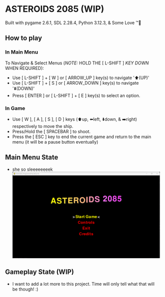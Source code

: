# ASTEROIDS 2085 (WIP)

Built with pygame 2.6.1, SDL 2.28.4, Python 3.12.3, &amp; Some Love ™️💯

## How to play

### In Main Menu

To Navigate &amp; Select Menus (*NOTE:* HOLD THE [ L-SHIFT ] *KEY DOWN* WHEN REQUIRED):
- Use [ L-SHIFT ] + [ W ] or [ ARROW_UP ] key(s) to navigate '⬆️(UP)'
- Use [ L-SHIFT ] + [ S ] or [ ARROW_DOWN ] key(s) to navigate '⬇️(DOWN)'
- Press [ ENTER ] or [ L-SHIFT ] + [ E ] key(s) to select an option.

### In Game

* Use [ W ], [ A ], [ S ], [ D ] keys (⬆️up, ⬅️left, ⬇️down, &amp; ➡️right) respectively to move the ship.
* Press/Hold the [ SPACEBAR ] to shoot.
* Press the [ ESC ] key to end the current game and return to the main menu (it will be a pause button eventually)

## Main Menu State

* she so sleeeeeeeek
![Asteroids Game Demo](Assets/Images/python_IFUEAJgPCH.gif)

## Gameplay State (WIP)

* I want to add a lot more to this project. Time will only tell what that will be though! :)
